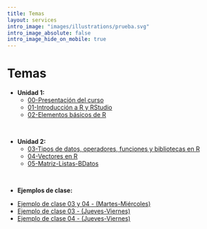 ```yaml
---
title: Temas
layout: services
intro_image: "images/illustrations/prueba.svg"
intro_image_absolute: false
intro_image_hide_on_mobile: true
---
```


# Temas

- **Unidad 1:**
    + [00-Presentación del curso](/temas/00-Curso/00-Curso.html)
    + [01-Introducción a R y RStudio](/temas/01-IntroR-RStudio/01-IntroR-RStudio.html)
    + [02-Elementos básicos de R](/temas/02-Elementos-basicos-R/02-Elementos-basicos-R.html)
<br>

- **Unidad 2:**
    + [03-Tipos de datos, operadores, funciones y bibliotecas en R](/temas/03-Tipos-datos-R/03-Tipos-datos-R.html)
    + [04-Vectores en R](/temas/04-Vectores-R/04-Vectores-R.html)
    + [05-Matriz-Listas-BDatos](/temas/05-Matriz-Listas-BDatos/05-Matriz-Listas-BDatos.html)
<br>

- **Ejemplos de clase:**
+ [Ejemplo de clase 03 y 04 - (Martes-Miércoles)](/temas/Clases/MartesMiercoles/clase_datosR2.html)
+ [Ejemplo de clase 03 - (Jueves-Viernes)](/temas/Clases/JuevesViernes/01datosR.html)
+ [Ejemplo de clase 04 - (Jueves-Viernes)](/temas/Clases/JuevesViernes/vectores.html)
    
    
